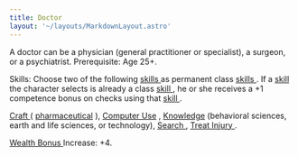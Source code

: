 ```yaml
---
title: Doctor
layout: '~/layouts/MarkdownLayout.astro'
---
```

A doctor can be a physician (general ­practitioner or specialist), a surgeon,
or a psychiatrist. Prerequisite: Age 25+.

Skills: Choose two of the following [ skills ](/modern.d20.srd/skills/index)
as permanent class [ skills ](/modern.d20.srd/skills/index) . If a [ skill](/modern.d20.srd/skills/index) the character selects is already a class [skill ](/modern.d20.srd/skills/index) , he or she receives a +1 competence
bonus on checks using that [ skill ](/modern.d20.srd/skills/index) .

[ Craft ](/modern.d20.srd/skills/craft) ( [ pharmaceutical](/modern.d20.srd/skills/craft.pharmaceutical) ), [ Computer Use](/modern.d20.srd/skills/computer.use) , [ Knowledge](/modern.d20.srd/skills/knowledge) (behavioral sciences, earth and life
sciences, or technology), [ Search ](/modern.d20.srd/skills/search) , [ Treat Injury ](/modern.d20.srd/skills/treat.injury) .

[ Wealth Bonus ](/modern.d20.srd/wealth/wealth.bonus) Increase: +4.

